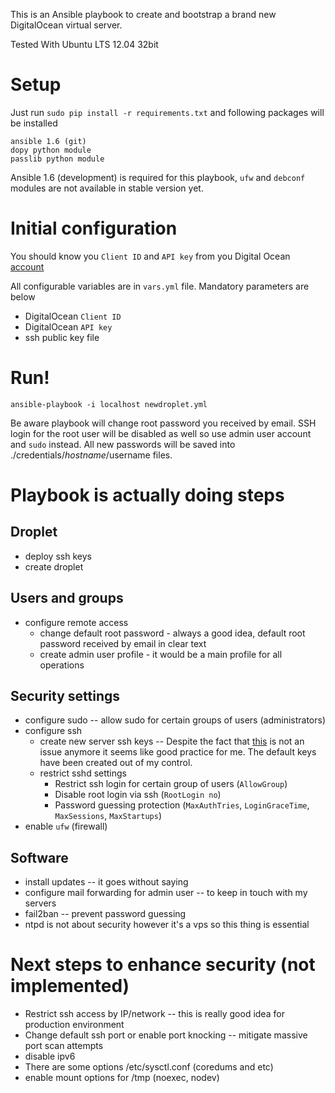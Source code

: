 This is an Ansible playbook to create and bootstrap a brand new DigitalOcean virtual server. 

Tested With Ubuntu LTS 12.04 32bit

# Setup
Just run `sudo pip install -r requirements.txt` and following packages will be installed 
```
ansible 1.6 (git)
dopy python module
passlib python module
```
Ansible 1.6 (development) is required for this playbook, `ufw` and `debconf` modules are not available in stable version yet. 

# Initial configuration
You should know you `Client ID` and `API key` from you Digital Ocean [account](https://cloud.digitalocean.com/droplets)

All configurable variables are in `vars.yml` file. Mandatory parameters are below
* DigitalOcean `Client ID`
* DigitalOcean `API key`
* ssh public key file

# Run! 

```
ansible-playbook -i localhost newdroplet.yml
```
Be aware playbook will change root password you received by email. SSH login for the root user will be disabled as well
so use admin user account and `sudo` instead. All new passwords will be saved into ./credentials/$hostname/$username files.

# Playbook is actually doing steps

## Droplet 

* deploy ssh keys 
* create droplet

## Users and groups 
* configure remote access 
  * change default root password - always a good idea, default root password received by email in clear text
  * create admin user profile - it would be a main profile for all operations 

## Security settings
* configure sudo -- allow sudo for certain groups of users (administrators)
* configure ssh 
  * create new server ssh keys -- Despite the fact that [this](https://www.digitalocean.com/company/blog/avoid-duplicate-ssh-host-keys/) is not an issue anymore it seems like good practice for me. The default keys have been created out of my control.
  * restrict sshd settings
    * Restrict ssh login for certain group of users (`AllowGroup`) 
    * Disable root login via ssh (`RootLogin no`) 
    * Password guessing protection (`MaxAuthTries`, `LoginGraceTime`, `MaxSessions`, `MaxStartups`)
* enable `ufw` (firewall)

## Software 

* install updates -- it goes without saying 
* configure mail forwarding for admin user -- to keep in touch with my servers 
* fail2ban -- prevent password guessing 
* ntpd is not about security however it's a vps so this thing is essential

# Next steps to enhance security (not implemented)
* Restrict ssh access by IP/network -- this is really good idea for production environment 
* Change default ssh port or enable port knocking -- mitigate massive port scan attempts
* disable ipv6
* There are some options /etc/sysctl.conf (coredums and etc)
* enable mount options for /tmp (noexec, nodev) 
